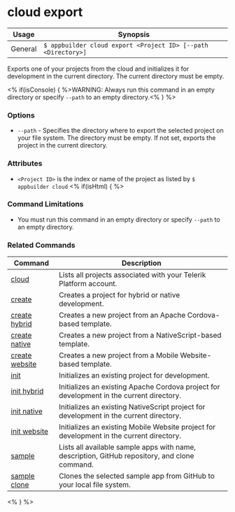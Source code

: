 cloud export
==========

Usage | Synopsis
------|-------
General | `$ appbuilder cloud export <Project ID> [--path <Directory>]`

Exports one of your projects from the cloud and initializes it for development in the current directory. The current directory must be empty.

<% if(isConsole) { %>WARNING: Always run this command in an empty directory or specify `--path` to an empty directory.<% } %> 

### Options
* `--path` - Specifies the directory where to export the selected project on your file system. The directory must be empty. If not set, exports the project in the current directory.

### Attributes
* `<Project ID>` is the index or name of the project as listed by `$ appbuilder cloud`
<% if(isHtml) { %> 
### Command Limitations

* You must run this command in an empty directory or specify `--path` to an empty directory.

### Related Commands

Command | Description
----------|----------
[cloud](cloud.html) | Lists all projects associated with your Telerik Platform account.
[create](create.html) | Creates a project for hybrid or native development.
[create hybrid](create-hybrid.html) | Creates a new project from an Apache Cordova-based template.
[create native](create-native.html) | Creates a new project from a NativeScript-based template.
[create website](create-website.html) | Creates a new project from a Mobile Website-based template.
[init](init.html) | Initializes an existing project for development.
[init hybrid](init-hybrid.html) | Initializes an existing Apache Cordova project for development in the current directory.
[init native](init-native.html) | Initializes an existing NativeScript project for development in the current directory.
[init website](init-website.html) | Initializes an existing Mobile Website project for development in the current directory.
[sample](sample.html) | Lists all available sample apps with name, description, GitHub repository, and clone command.
[sample clone](sample-clone.html) | Clones the selected sample app from GitHub to your local file system.
<% } %>